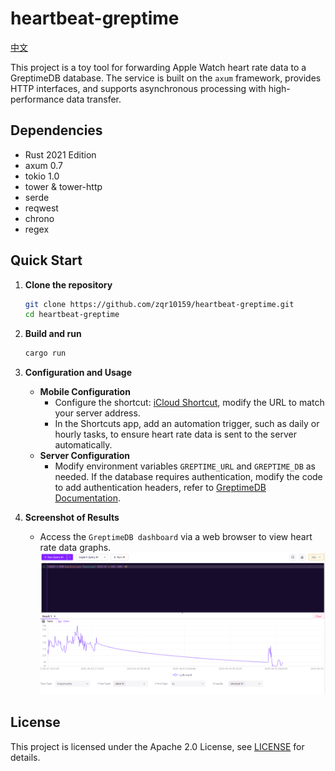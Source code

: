 # heartbeat-greptime
[中文](README_CN.md)

This project is a toy tool for forwarding Apple Watch heart rate data to a GreptimeDB database. The service is built on the `axum` framework, provides HTTP interfaces, and supports asynchronous processing with high-performance data transfer.

## Dependencies

- Rust 2021 Edition
- axum 0.7
- tokio 1.0
- tower & tower-http
- serde
- reqwest
- chrono
- regex

## Quick Start

1. **Clone the repository**
   ```bash
   git clone https://github.com/zqr10159/heartbeat-greptime.git
   cd heartbeat-greptime

2. **Build and run**
   ```bash
   cargo run
   ```
3. **Configuration and Usage**
    - **Mobile Configuration**
      - Configure the shortcut: [iCloud Shortcut](https://www.icloud.com/shortcuts/2dc5d3614f204dd6af396d04c773bfbf), modify the URL to match your server address.
      - In the Shortcuts app, add an automation trigger, such as daily or hourly tasks, to ensure heart rate data is sent to the server automatically.
    - **Server Configuration**
      - Modify environment variables `GREPTIME_URL` and `GREPTIME_DB` as needed. If the database requires authentication, modify the code to add authentication headers, refer to [GreptimeDB Documentation](https://docs.greptime.cn/user-guide/ingest-data/for-iot/influxdb-line-protocol).

4. **Screenshot of Results**
    - Access the `GreptimeDB dashboard` via a web browser to view heart rate data graphs. ![img.png](img.png)

## License
This project is licensed under the Apache 2.0 License, see [LICENSE](./LICENSE) for details.
